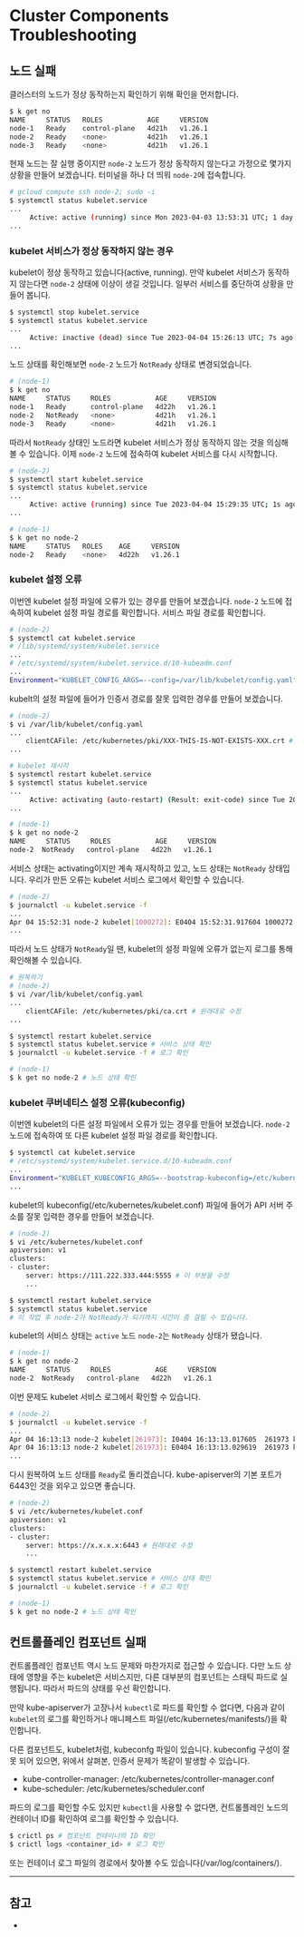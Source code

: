 # Cluster Components Troubleshooting

## 노드 실패
클러스터의 노드가 정상 동작하는지 확인하기 위해 확인을 먼저합니다.

```sh
$ k get no
NAME     STATUS   ROLES           AGE     VERSION
node-1   Ready    control-plane   4d21h   v1.26.1
node-2   Ready    <none>          4d21h   v1.26.1
node-3   Ready    <none>          4d21h   v1.26.1
```

현재 노드는 잘 실행 중이지만 `node-2` 노드가 정상 동작하지 않는다고 가정으로 몇가지 상황을 만들어 보겠습니다. 터미널을 하나 더 띄워 `node-2`에 접속합니다.

```sh
# gcloud compute ssh node-2; sudo -i
$ systemctl status kubelet.service
...
     Active: active (running) since Mon 2023-04-03 13:53:31 UTC; 1 day 1h ago
...
```

### kubelet 서비스가 정상 동작하지 않는 경우

kubelet이 정상 동작하고 있습니다(active, running). 만약 kubelet 서비스가 동작하지 않는다면 `node-2` 상태에 이상이 생길 것입니다. 일부러 서비스를 중단하여 상황을 만들어 봅니다.
```sh
$ systemctl stop kubelet.service
$ systemctl status kubelet.service
...
     Active: inactive (dead) since Tue 2023-04-04 15:26:13 UTC; 7s ago
...
```

노드 상태를 확인해보면 `node-2` 노드가 `NotReady` 상태로 변경되었습니다.
```sh
# (node-1)
$ k get no
NAME     STATUS     ROLES           AGE     VERSION
node-1   Ready      control-plane   4d22h   v1.26.1
node-2   NotReady   <none>          4d21h   v1.26.1
node-3   Ready      <none>          4d21h   v1.26.1
```

따라서 `NotReady` 상태인 노드라면 kubelet 서비스가 정상 동작하지 않는 것을 의심해볼 수 있습니다. 이제 `node-2` 노드에 접속하여 kubelet 서비스를 다시 시작합니다.

```sh
# (node-2)
$ systemctl start kubelet.service
$ systemctl status kubelet.service
...
     Active: active (running) since Tue 2023-04-04 15:29:35 UTC; 1s ago
...

# (node-1)
$ k get no node-2
NAME     STATUS   ROLES    AGE     VERSION
node-2   Ready    <none>   4d22h   v1.26.1
```

### kubelet 설정 오류
이번엔 kubelet 설정 파일에 오류가 있는 경우를 만들어 보겠습니다. `node-2` 노드에 접속하여 kubelet 설정 파일 경로를 확인합니다. 서비스 파일 경로를 확인합니다.

```sh
# (node-2)
$ systemctl cat kubelet.service
# /lib/systemd/system/kubelet.service
...
# /etc/systemd/system/kubelet.service.d/10-kubeadm.conf
...
Environment="KUBELET_CONFIG_ARGS=--config=/var/lib/kubelet/config.yaml"
```

kubelt의 설정 파일에 들어가 인증서 경로를 잘못 입력한 경우를 만들어 보겠습니다.

```sh
# (node-2)
$ vi /var/lib/kubelet/config.yaml
...
    clientCAFile: /etc/kubernetes/pki/XXX-THIS-IS-NOT-EXISTS-XXX.crt # 여기를 수정합니다.
...

# kubelet 재시작
$ systemctl restart kubelet.service
$ systemctl status kubelet.service
...
     Active: activating (auto-restart) (Result: exit-code) since Tue 2023-04-04 15:50:18 UTC; 9s ago
...
```

```sh
# (node-1)
$ k get no node-2
NAME     STATUS     ROLES           AGE     VERSION
node-2  NotReady   control-plane   4d22h   v1.26.1
```

서비스 상태는 activating이지만 계속 재시작하고 있고, 노드 상태는 `NotReady` 상태입니다. 우리가 만든 오류는 kubelet 서비스 로그에서 확인할 수 있습니다.

```sh
# (node-2)
$ journalctl -u kubelet.service -f
...
Apr 04 15:52:31 node-2 kubelet[1000272]: E0404 15:52:31.917604 1000272 run.go:74] "command failed" err="failed to construct kubelet dependencies: unable to load client CA file /etc/kubernetes/pki/XXX-THIS-IS-NOT-EXISTS-XXX.crt: open /etc/kubernetes/pki/XXX-THIS-IS-NOT-EXISTS-XXX.crt: no such file or directory"
...
```

따라서 노드 상태가 `NotReady`일 땐, kubelet의 설정 파일에 오류가 없는지 로그를 통해 확인해볼 수 있습니다.

```sh
# 원복하기
# (node-2)
$ vi /var/lib/kubelet/config.yaml
...
    clientCAFile: /etc/kubernetes/pki/ca.crt # 원래대로 수정
...

$ systemctl restart kubelet.service
$ systemctl status kubelet.service # 서비스 상태 확인
$ journalctl -u kubelet.service -f # 로그 확인
```

```sh
# (node-1)
$ k get no node-2 # 노드 상태 확인
```

### kubelet 쿠버네티스 설정 오류(kubeconfig)
이번엔 kubelet의 다른 설정 파일에서 오류가 있는 경우를 만들어 보겠습니다. `node-2` 노드에 접속하여 또 다른 kubelet 설정 파일 경로를 확인합니다.

```sh
$ systemctl cat kubelet.service
# /etc/systemd/system/kubelet.service.d/10-kubeadm.conf
...
Environment="KUBELET_KUBECONFIG_ARGS=--bootstrap-kubeconfig=/etc/kubernetes/bootstrap-kubelet.conf --kubeconfig=/etc/kubernetes/kubelet.conf"
...
```

kubelet의 kubeconfig(/etc/kubernetes/kubelet.conf) 파일에 들어가 API 서버 주소를 잘못 입력한 경우를 만들어 보겠습니다.

```sh
# (node-2)
$ vi /etc/kubernetes/kubelet.conf
apiversion: v1
clusters:
- cluster:
    server: https://111.222.333.444:5555 # 이 부분을 수정
    ...

$ systemctl restart kubelet.service
$ systemctl status kubelet.service
# 이 작업 후 node-2가 NotReady가 되기까지 시간이 좀 걸릴 수 있습니다.
```

kubelet의 서비스 상태는 `active` 노드 `node-2`는 `NotReady` 상태가 됐습니다.

```sh
# (node-1)
$ k get no node-2
NAME     STATUS     ROLES           AGE     VERSION
node-2  NotReady   control-plane   4d22h   v1.26.1
```

이번 문제도 kubelet 서비스 로그에서 확인할 수 있습니다.

```sh
# (node-2)
$ journalctl -u kubelet.service -f
...
Apr 04 16:13:13 node-2 kubelet[261973]: I0404 16:13:13.017605  261973 kubelet_node_status.go:70] "Attempting to register node" node="node-2"
Apr 04 16:13:13 node-2 kubelet[261973]: E0404 16:13:13.029619  261973 kubelet_node_status.go:92] "Unable to register node with API server" err="Post \"https://111.222.333.444:5555/api/v1/nodes\": dial tcp: lookup 111.222.333.444: no such host" node="node-2"
...
```

다시 원복하여 노드 상태를 `Ready`로 돌리겠습니다. kube-apiserver의 기본 포트가 6443인 것을 외우고 있으면 좋습니다.
```sh
# (node-2)
$ vi /etc/kubernetes/kubelet.conf
apiversion: v1
clusters:
- cluster:
    server: https://x.x.x.x:6443 # 원래대로 수정
    ...

$ systemctl restart kubelet.service
$ systemctl status kubelet.service # 서비스 상태 확인
$ journalctl -u kubelet.service -f # 로그 확인
```

```sh
# (node-1)
$ k get no node-2 # 노드 상태 확인
```

## 컨트롤플레인 컴포넌트 실패

컨트롤플레인 컴포넌트 역시 노드 문제와 마찬가지로 접근할 수 있습니다. 다만 노드 상태에 영향을 주는 kubelet은 서비스지만, 다른 대부분의 컴포넌트는 스태틱 파드로 실행됩니다. 따라서 파드의 상태를 우선 확인합니다.

만약 kube-apiserver가 고장나서 `kubectl`로 파드를 확인할 수 없다면, 다음과 같이 `kubelet`의 로그를 확인하거나 매니페스트 파일(/etc/kubernetes/manifests/)을 확인합니다.

다른 컴포넌트도, kubelet처럼, kubeconfg 파일이 있습니다. kubeconfig 구성이 잘못 되어 있으면, 위에서 살펴본, 인증서 문제가 똑같이 발생할 수 있습니다.
- kube-controller-manager: /etc/kubernetes/controller-manager.conf
- kube-scheduler: /etc/kubernetes/scheduler.conf

파드의 로그를 확인할 수도 있지만 `kubectl`을 사용할 수 없다면, 컨트롤플레인 노드의 컨테이너 ID를 확인하여 로그를 확인할 수 있습니다.

```sh
$ crictl ps # 컴포넌트 컨테이너의 ID 확인
$ crictl logs <container_id> # 로그 확인
```

또는 컨테이너 로그 파일의 경로에서 찾아볼 수도 있습니다(/var/log/containers/).

---

## 참고
-
